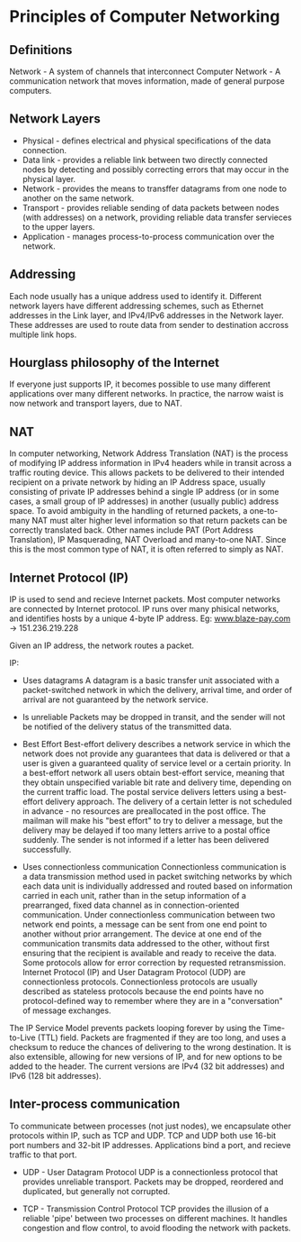 Principles of Computer Networking
=================================

Definitions
-----------

Network - A system of channels that interconnect
Computer Network - A communication network that moves information, made
of general purpose computers.

Network Layers
--------------
+ Physical - defines electrical and physical specifications of the data
  connection.
+ Data link - provides a reliable link between two directly connected nodes by
  detecting and possibly correcting errors that may occur in the physical
  layer.
+ Network - provides the means to transffer datagrams from one node to another
  on the same network.
+ Transport - provides reliable sending of data packets between nodes
  (with addresses) on a network, providing reliable data transfer servieces
  to the upper layers.
+ Application - manages process-to-process communication over the network.

Addressing
----------
Each node usually has a unique address used to identify it.
Different network layers have different addressing schemes, such as Ethernet
addresses in the Link layer, and IPv4/IPv6 addresses in the Network layer.
These addresses are used to route data from sender to destination accross
multiple link hops.

Hourglass philosophy of the Internet
------------------------------------
If everyone just supports IP, it becomes possible to use many different
applications over many different networks.
In practice, the narrow waist is now network and transport layers, due
to NAT.

NAT
---
In computer networking, Network Address Translation (NAT) is the
process of modifying IP address information in IPv4 headers
while in transit across a traffic routing device.
This allows packets to be delivered to their intended recipient on a
private network by hiding an IP Address space, usually consisting of
private IP addresses behind a single IP address (or in some cases, a
small group of IP addresses) in another (usually public) address space.
To avoid ambiguity in the handling of returned packets, a one-to-many
NAT must alter higher level information so that return packets can be
correctly translated back.
Other names include PAT (Port Address Translation), IP Masquerading,
NAT Overload and many-to-one NAT.
Since this is the most common type of NAT, it is often referred to
simply as NAT.

Internet Protocol (IP)
----------------------
IP is used to send and recieve Internet packets.
Most computer networks are connected by Internet protocol.
IP runs over many phisical networks, and identifies hosts by a unique
4-byte IP address.
Eg: www.blaze-pay.com -> 151.236.219.228

Given an IP address, the network routes a packet.

IP:
+ Uses datagrams
  A datagram is a basic transfer unit associated with a packet-switched
  network in which the delivery, arrival time, and order of arrival are
  not guaranteed by the network service.

+ Is unreliable
  Packets may be dropped in transit, and the sender will not be notified
  of the delivery status of the transmitted data.

+ Best Effort
  Best-effort delivery describes a network service in which the network
  does not provide any guarantees that data is delivered or that a user
  is given a guaranteed quality of service level or a certain priority.
  In a best-effort network all users obtain best-effort service,
  meaning that they obtain unspecified variable bit rate and delivery
  time, depending on the current traffic load.
  The postal service delivers letters using a best-effort delivery
  approach.
  The delivery of a certain letter is not scheduled in advance - no
  resources are preallocated in the post office.
  The mailman will make his "best effort" to try to deliver a message,
  but the delivery may be delayed if too many letters arrive to a postal
  office suddenly.
  The sender is not informed if a letter has been delivered
  successfully.

+ Uses connectionless communication
  Connectionless communication is a data transmission method used in
  packet switching networks by which each data unit is individually
  addressed and routed based on information carried in each unit,
  rather than in the setup information of a prearranged, fixed data
  channel as in connection-oriented communication.
  Under connectionless communication between two network end points, a
  message can be sent from one end point to another without prior
  arrangement.
  The device at one end of the communication transmits data addressed
  to the other, without first ensuring that the recipient is available
  and ready to receive the data.
  Some protocols allow for error correction by requested retransmission.
  Internet Protocol (IP) and User Datagram Protocol (UDP) are
  connectionless protocols.
  Connectionless protocols are usually described as stateless protocols
  because the end points have no protocol-defined way to remember where
  they are in a "conversation" of message exchanges.

The IP Service Model prevents packets looping forever by using the
Time-to-Live (TTL) field.
Packets are fragmented if they are too long, and uses a checksum to
reduce the chances of delivering to the wrong destination.
It is also extensible, allowing for new versions of IP, and for new
options to be added to the header.
The current versions are IPv4 (32 bit addresses) and IPv6
(128 bit addresses).

Inter-process communication
---------------------------
To communicate between processes (not just nodes), we encapsulate other
protocols within IP, such as TCP and UDP.
TCP and UDP both use 16-bit port numbers and 32-bit IP addresses.
Applications bind a port, and recieve traffic to that port.

+ UDP - User Datagram Protocol
  UDP is a connectionless protocol that provides unreliable transport.
  Packets may be dropped, reordered and duplicated, but generally not
  corrupted.

+ TCP - Transmission Control Protocol
  TCP provides the illusion of a reliable 'pipe' between two processes on
  different machines.
  It handles congestion and flow control, to avoid flooding the network with
  packets.
